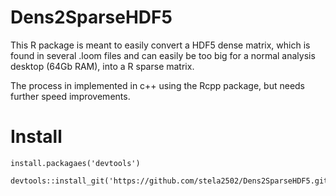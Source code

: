 # Dens2SparseHDF5

This R package is meant to easily convert a HDF5 dense matrix, which is found in several .loom files 
and can easily be too big for a normal analysis desktop (64Gb RAM), into a R sparse matrix.

The process in implemented in c++ using the Rcpp package, but needs further speed improvements.

# Install

```
install.packagaes('devtools')

devtools::install_git('https://github.com/stela2502/Dens2SparseHDF5.git')
